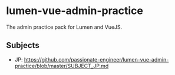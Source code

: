 # lumen-vue-admin-practice

The admin practice pack for Lumen and VueJS.

## Subjects

- JP: https://github.com/passionate-engineer/lumen-vue-admin-practice/blob/master/SUBJECT_JP.md
